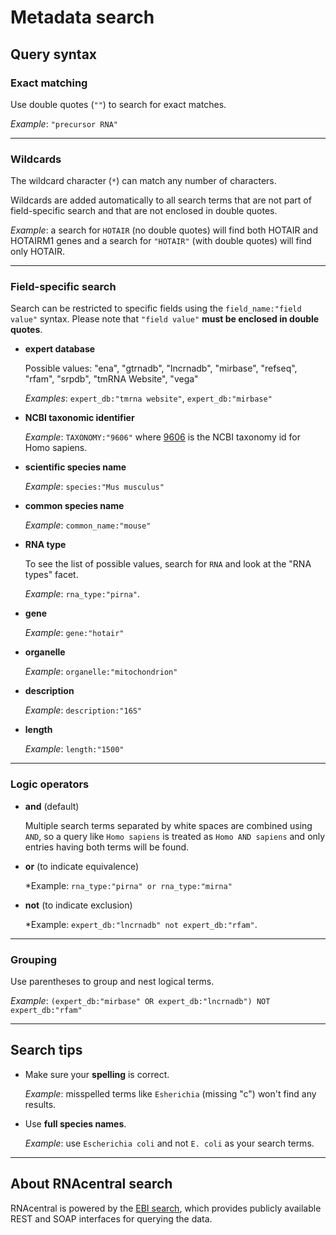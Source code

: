 
<h1><i class="fa fa-info-circle"></i> Metadata search</h1>

## Query syntax

### Exact matching

Use double quotes (`""`) to search for exact matches.

*Example*: `"precursor RNA"`

---

### Wildcards

The wildcard character (`*`) can match any number of characters.

Wildcards are added automatically to all search terms that are not part of field-specific
search and that are not enclosed in double quotes.

*Example*: a search for `HOTAIR` (no double quotes) will find both HOTAIR and HOTAIRM1 genes
and a search for `"HOTAIR"` (with double quotes) will find only HOTAIR.

---

### Field-specific search

Search can be restricted to specific fields using the `field_name:"field value"` syntax.
Please note that `"field value"` **must be enclosed in double quotes**.

* **expert database**

	Possible values: "ena", "gtrnadb", "lncrnadb", "mirbase", "refseq", "rfam", "srpdb", "tmRNA Website", "vega"

	*Examples*: `expert_db:"tmrna website"`, `expert_db:"mirbase"`

* **NCBI taxonomic identifier**

	*Example*: `TAXONOMY:"9606"` where [9606](http://www.ncbi.nlm.nih.gov/Taxonomy/Browser/wwwtax.cgi?id=9606) is the NCBI taxonomy id for Homo sapiens.

* **scientific species name**

	*Example*: `species:"Mus musculus"`

* **common species name**

	*Example*: `common_name:"mouse"`

* **RNA type**

	To see the list of possible values, search for `RNA` and look at the "RNA types" facet.

	*Example*: `rna_type:"pirna"`.

* **gene**

	*Example*: `gene:"hotair"`

* **organelle**

	*Example*: `organelle:"mitochondrion"`

* **description**

	*Example*: `description:"16S"`

* **length**

	*Example*: `length:"1500"`

---

### Logic operators

* **and** (default)

	Multiple search terms separated by white spaces are combined using `AND`,
	so a query like `Homo sapiens` is treated as `Homo AND sapiens` and only entries having both terms will be found.

* **or** (to indicate equivalence)

	*Example: `rna_type:"pirna" or rna_type:"mirna"`

* **not** (to indicate exclusion)

	*Example: `expert_db:"lncrnadb" not expert_db:"rfam"`.

---

### Grouping

Use parentheses to group and nest logical terms.

*Example*: `(expert_db:"mirbase" OR expert_db:"lncrnadb") NOT expert_db:"rfam"`

---

## Search tips

* Make sure your **spelling** is correct.

    *Example*: misspelled terms like `Esherichia` (missing "c") won't find any results.

* Use **full species names**.

    *Example*: use `Escherichia coli` and not `E. coli` as your search terms.

---

## About RNAcentral search

RNAcentral is powered by the [EBI search](http://www.ebi.ac.uk/ebisearch/),
which provides publicly available REST and SOAP interfaces for querying the data.
